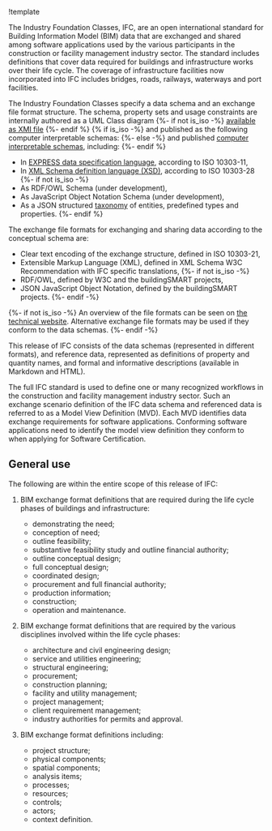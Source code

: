 !template

The Industry Foundation Classes, IFC, are an open international standard for Building Information Model (BIM) data that are exchanged and shared among software applications used by the various participants in the construction or facility management industry sector. The standard includes definitions that cover data required for buildings and infrastructure works over their life cycle.
The coverage of infrastructure facilities now incorporated into IFC includes bridges, roads, railways, waterways and port facilities.

The Industry Foundation Classes specify a data schema and an exchange file format structure.
The schema, property sets and usage constraints are internally authored as a UML Class diagram
{%- if not is_iso -%}
[available as XMI file](https://github.com/buildingSMART/IFC4.3.x-development/tree/master/schemas)
{%- endif %}
{% if is_iso -%}
and published as the following computer interpretable schemas:
{%- else -%}
and published [computer interpretable schemas](https://github.com/buildingSMART/IFC4.3.x-output), including:
{%- endif %}

* In [EXPRESS data specification language](../annex-a-express.html), according to ISO 10303-11,
* In [XML Schema definition language (XSD)](../annex-a-xsd.html), according to ISO 10303-28
{%- if not is_iso -%}
* As RDF/OWL Schema (under development),
* As JavaScript Object Notation Schema (under development),
* As a JSON structured [taxonomy](https://github.com/buildingSMART/IFC4.3.x-output/blob/master/IFC.json) of entities, predefined types and properties.
{%- endif %}

The exchange file formats for exchanging and sharing data according to the conceptual schema are:

* Clear text encoding of the exchange structure, defined in ISO 10303-21,
* Extensible Markup Language (XML), defined in XML Schema W3C Recommendation with IFC specific translations,
{%- if not is_iso -%}
* RDF/OWL, defined by W3C and the buildingSMART projects,
* JSON JavaScript Object Notation, defined by the buildingSMART projects.
{%- endif -%}

{%- if not is_iso -%}
An overview of the file formats can be seen on [the technical website](https://technical.buildingsmart.org/standards/ifc/ifc-formats/). Alternative exchange file formats may be used if they conform to the data schemas.
{%- endif -%}

This release of IFC consists of the data schemas (represented in different formats), and reference data, represented as definitions of property and quantity names, and formal and informative descriptions (available in Markdown and HTML).

The full IFC standard is used to define one or many recognized workflows in the construction and facility management industry sector. Such an exchange scenario definition of the IFC data schema and referenced data is referred to as a Model View Definition (MVD). Each MVD identifies data exchange requirements for software applications. Conforming software applications need to identify the model view definition they conform to when applying for Software Certification.

## General use

The following are within the entire scope of this release of IFC:

 1. BIM exchange format definitions that are required during the life cycle phases of buildings and infrastructure:

    * demonstrating the need;
    * conception of need;
    * outline feasibility;
    * substantive feasibility study and outline financial authority;
    * outline conceptual design;
    * full conceptual design;
    * coordinated design;
    * procurement and full financial authority;
    * production information;
    * construction;
    * operation and maintenance.

 2. BIM exchange format definitions that are required by the various disciplines involved within the life cycle phases:

    * architecture and civil engineering design;
    * service and utilities engineering;
    * structural engineering;
    * procurement;
    * construction planning;
    * facility and utility management;
    * project management;
    * client requirement management;
    * industry authorities for permits and approval.

 3. BIM exchange format definitions including:

    * project structure;
    * physical components;
    * spatial components;
    * analysis items;
    * processes;
    * resources;
    * controls;
    * actors;
    * context definition.
